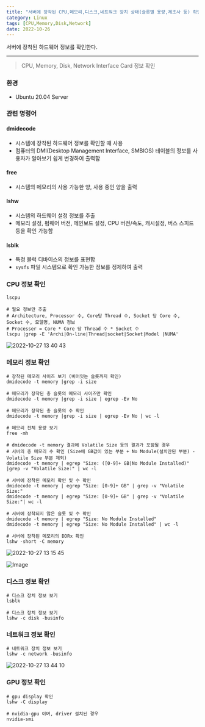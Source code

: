 ```yaml
---
title: "서버에 장착된 CPU,메모리,디스크,네트워크 장치 상태(슬롯별 용량,제조사 등) 확인하기"
category: Linux
tags: [CPU,Memory,Disk,Network]
date: 2022-10-26
---
```


서버에 장착된 하드웨어 정보를 확인한다.

------  

> CPU, Memory, Disk, Network Interface Card 정보 확인  

### 환경
- Ubuntu 20.04 Server

### 관련 명령어  

#### dmidecode
- 시스템에 장착된 하드웨어 정보를 확인할 때 사용
- 컴퓨터의 DMI(Desktop Management Interface, SMBIOS) 테이블의 정보를 사용자가 알아보기 쉽게 변경하여 출력함  

#### free
- 시스템의 메모리의 사용 가능한 양, 사용 중인 양을 출력

#### lshw
- 시스템의 하드웨어 설정 정보를 추출
- 메모리 설정, 펌웨어 버전, 메인보드 설정, CPU 버전/속도, 캐시설정, 버스 스피드 등을 확인 가능함

#### lsblk
- 특정 블럭 디바이스의 정보를 표현함
- `sysfs` 파일 시스템으로 확인 가능한 정보를 정제하여 출력


### CPU 정보 확인
```shell
lscpu

# 필요 정보만 추출
# Architecture, Processor 수, Core당 Thread 수, Socket 당 Core 수, Socket 수, 모델명, NUMA 정보
# Processer = Core * Core 당 Thread 수 * Socket 수
lscpu |grep -E 'Archi|On-line|Thread|socket|Socket|Model |NUMA'
```

![2022-10-27 13 40 43](https://user-images.githubusercontent.com/76153041/198193272-fca3526b-c86a-4dc6-a1ac-a958f9d9cc3b.png)  


### 메모리 정보 확인

```shell
# 장착된 메모리 사이즈 보기 (비어잇는 슬롯까지 확인)
dmidecode -t memory |grep -i size

# 메모리가 장착된 총 슬롯의 메모리 사이즈만 확인
dmidecode -t memory |grep -i size | egrep -Ev No

# 메모리가 장착된 총 슬롯의 수 확인
dmidecode -t memory |grep -i size | egrep -Ev No | wc -l

# 메모리 전체 용량 보기
free -mh

# dmidecode -t memory 결과에 Volatile Size 등의 결과가 포함될 경우
# 서버의 총 메모리 수 확인 (Size에 GB값이 있는 부분 + No Module(설치안된 부분) - Volatile Size 부분 제외)
dmidecode -t memory | egrep "Size: ([0-9]+ GB|No Module Installed)" |grep -v "Volatile Size:" | wc -l

# 서버에 장착된 메모리 확인 및 수 확인
dmidecode -t memory | egrep "Size: [0-9]+ GB" | grep -v "Volatile Size:"
dmidecode -t memory | egrep "Size: [0-9]+ GB" | grep -v "Volatile Size:"| wc -l

# 서버에 장착되지 않은 슬롯 및 수 확인
dmidecode -t memory | egrep "Size: No Module Installed"
dmidecode -t memory | egrep "Size: No Module Installed" | wc -l

# 서버에 장착된 메모리의 DDRx 확인
lshw -short -C memory
```

![2022-10-27 13 15 45](https://user-images.githubusercontent.com/76153041/198190125-d0cf6441-4bc3-4acd-b5eb-f4c6acc96fc2.png)    


![Image](https://github-production-user-asset-6210df.s3.amazonaws.com/76153041/445567781-4e1a1825-c315-43c1-9e8b-97f68cb54b7d.png?X-Amz-Algorithm=AWS4-HMAC-SHA256&X-Amz-Credential=AKIAVCODYLSA53PQK4ZA%2F20250520%2Fus-east-1%2Fs3%2Faws4_request&X-Amz-Date=20250520T105847Z&X-Amz-Expires=300&X-Amz-Signature=161f1921bc2d12cc40c6c37e3186d2cb3cf453b044d40ce982dc73f9064ea1db&X-Amz-SignedHeaders=host)    


### 디스크 정보 확인

```shell
# 디스크 장치 정보 보기
lsblk 

# 디스크 장치 정보 보기
lshw -c disk -businfo
```

### 네트워크 정보 확인  

```shell
# 네트워크 장치 정보 보기
lshw -c network -businfo
```

![2022-10-27 13 44 10](https://user-images.githubusercontent.com/76153041/198193433-2e10005b-9618-4583-a2af-9b49607e5d90.png)


### GPU 정보 확인

```shell
# gpu display 확인
lshw -C display

# nvidia-gpu 이며, driver 설치된 경우
nvidia-smi
```